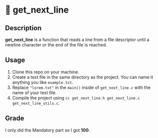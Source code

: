 # 📜 get_next_line

## Description
**get_next_line** is a function that reads a line from a file descriptor until a newline character or the end of the file is reached.

## Usage
1. Clone this repo on your machine.
2. Create a text file in the same directory as the project. You can name it anything you like `example.txt`.
3. Replace `"lorem.txt"` in the `main()` inside of `get_next_line.c` with the name of your text file.
4. Compile the project using `cc get_next_line.h get_next_line.c get_next_line_utils.c`.

## Grade
I only did the Mandatory part so I got **100**.

